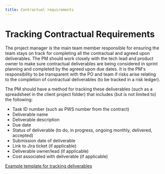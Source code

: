 ```yaml
---
title: Contractual requirements
---
```


# Tracking Contractual Requirements

The project manager is the main team member responsible for ensuring the team stays on track for completing all the contractual and agreed upon deliverables. The PM should work closely with the tech lead and product owner to make sure contractual deliverables are being considered in sprint planning and completed by the agreed upon due dates. It is the PM's responsibility to be transparent with the PO and team if risks arise relating to the completion of contractual deliverables (to be tracked in a risk ledger).

The PM should have a method for tracking these deliverables (such as a spreadsheet in the client project folder) that includes (but is not limited to) the following:

-   Task ID number (such as PWS number from the contract)
-   Deliverable name
-   Deliverable description
-   Due date
-   Status of deliverable (to do, in progress, ongoing monthly, delivered, accepted)
-   Submission date of deliverable
-   Link to Jira ticket (if applicable)
-   Deliverable owner/lead (if applicable)
-   Cost associated with deliverable (if applicable)

[Example template for tracking deliverables](https://docs.google.com/spreadsheets/d/1pgLJIIPs9axqpIy_Ye3swqIeE3Nehx-vTq7pGKASIPQ/edit#gid=0)

